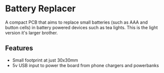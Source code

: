 # Battery Replacer

A compact PCB that aims to replace small batteries (such as AAA and button cells) in battery powered devices such as tea lights. This is the light version it's larger brother. 

## Features
 - Small footprint at just 30x30mm
 - 5v USB input to power the board from phone chargers and powerbanks
